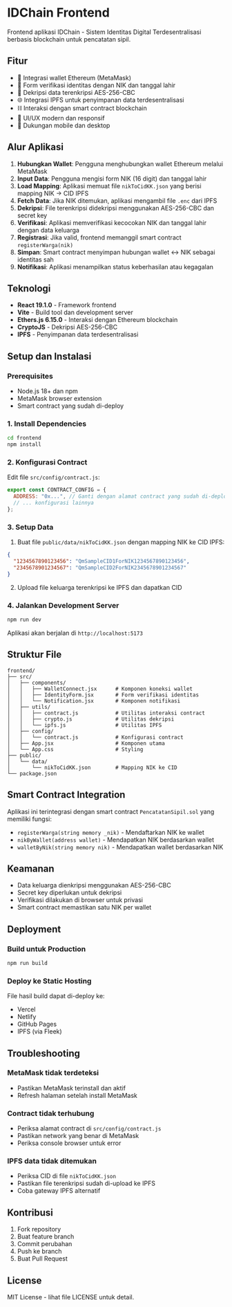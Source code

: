 # IDChain Frontend

Frontend aplikasi IDChain - Sistem Identitas Digital Terdesentralisasi berbasis blockchain untuk pencatatan sipil.

## Fitur

- 🔗 Integrasi wallet Ethereum (MetaMask)
- 📝 Form verifikasi identitas dengan NIK dan tanggal lahir
- 🔐 Dekripsi data terenkripsi AES-256-CBC
- 🌐 Integrasi IPFS untuk penyimpanan data terdesentralisasi
- ⛓️ Interaksi dengan smart contract blockchain
- 🎨 UI/UX modern dan responsif
- 📱 Dukungan mobile dan desktop

## Alur Aplikasi

1. **Hubungkan Wallet**: Pengguna menghubungkan wallet Ethereum melalui MetaMask
2. **Input Data**: Pengguna mengisi form NIK (16 digit) dan tanggal lahir
3. **Load Mapping**: Aplikasi memuat file `nikToCidKK.json` yang berisi mapping NIK → CID IPFS
4. **Fetch Data**: Jika NIK ditemukan, aplikasi mengambil file `.enc` dari IPFS
5. **Dekripsi**: File terenkripsi didekripsi menggunakan AES-256-CBC dan secret key
6. **Verifikasi**: Aplikasi memverifikasi kecocokan NIK dan tanggal lahir dengan data keluarga
7. **Registrasi**: Jika valid, frontend memanggil smart contract `registerWarga(nik)`
8. **Simpan**: Smart contract menyimpan hubungan wallet ↔ NIK sebagai identitas sah
9. **Notifikasi**: Aplikasi menampilkan status keberhasilan atau kegagalan

## Teknologi

- **React 19.1.0** - Framework frontend
- **Vite** - Build tool dan development server
- **Ethers.js 6.15.0** - Interaksi dengan Ethereum blockchain
- **CryptoJS** - Dekripsi AES-256-CBC
- **IPFS** - Penyimpanan data terdesentralisasi

## Setup dan Instalasi

### Prerequisites

- Node.js 18+ dan npm
- MetaMask browser extension
- Smart contract yang sudah di-deploy

### 1. Install Dependencies

```bash
cd frontend
npm install
```

### 2. Konfigurasi Contract

Edit file `src/config/contract.js`:

```javascript
export const CONTRACT_CONFIG = {
  ADDRESS: "0x...", // Ganti dengan alamat contract yang sudah di-deploy
  // ... konfigurasi lainnya
};
```

### 3. Setup Data

1. Buat file `public/data/nikToCidKK.json` dengan mapping NIK ke CID IPFS:
```json
{
  "1234567890123456": "QmSampleCID1ForNIK1234567890123456",
  "2345678901234567": "QmSampleCID2ForNIK2345678901234567"
}
```

2. Upload file keluarga terenkripsi ke IPFS dan dapatkan CID

### 4. Jalankan Development Server

```bash
npm run dev
```

Aplikasi akan berjalan di `http://localhost:5173`

## Struktur File

```
frontend/
├── src/
│   ├── components/
│   │   ├── WalletConnect.jsx      # Komponen koneksi wallet
│   │   ├── IdentityForm.jsx       # Form verifikasi identitas
│   │   └── Notification.jsx       # Komponen notifikasi
│   ├── utils/
│   │   ├── contract.js            # Utilitas interaksi contract
│   │   ├── crypto.js              # Utilitas dekripsi
│   │   └── ipfs.js                # Utilitas IPFS
│   ├── config/
│   │   └── contract.js            # Konfigurasi contract
│   ├── App.jsx                    # Komponen utama
│   └── App.css                    # Styling
├── public/
│   └── data/
│       └── nikToCidKK.json        # Mapping NIK ke CID
└── package.json
```

## Smart Contract Integration

Aplikasi ini terintegrasi dengan smart contract `PencatatanSipil.sol` yang memiliki fungsi:

- `registerWarga(string memory _nik)` - Mendaftarkan NIK ke wallet
- `nikByWallet(address wallet)` - Mendapatkan NIK berdasarkan wallet
- `walletByNik(string memory nik)` - Mendapatkan wallet berdasarkan NIK

## Keamanan

- Data keluarga dienkripsi menggunakan AES-256-CBC
- Secret key diperlukan untuk dekripsi
- Verifikasi dilakukan di browser untuk privasi
- Smart contract memastikan satu NIK per wallet

## Deployment

### Build untuk Production

```bash
npm run build
```

### Deploy ke Static Hosting

File hasil build dapat di-deploy ke:
- Vercel
- Netlify
- GitHub Pages
- IPFS (via Fleek)

## Troubleshooting

### MetaMask tidak terdeteksi
- Pastikan MetaMask terinstall dan aktif
- Refresh halaman setelah install MetaMask

### Contract tidak terhubung
- Periksa alamat contract di `src/config/contract.js`
- Pastikan network yang benar di MetaMask
- Periksa console browser untuk error

### IPFS data tidak ditemukan
- Periksa CID di file `nikToCidKK.json`
- Pastikan file terenkripsi sudah di-upload ke IPFS
- Coba gateway IPFS alternatif

## Kontribusi

1. Fork repository
2. Buat feature branch
3. Commit perubahan
4. Push ke branch
5. Buat Pull Request

## License

MIT License - lihat file LICENSE untuk detail.
